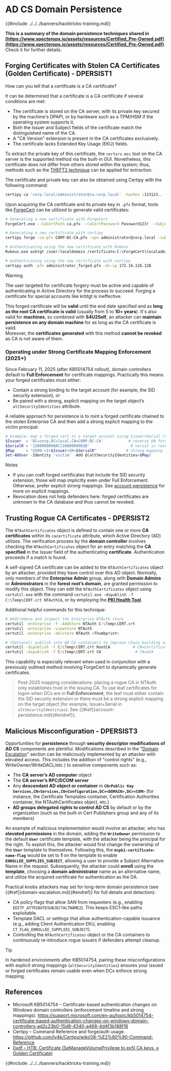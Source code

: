 # AD CS Domain Persistence

{{#include ../../../banners/hacktricks-training.md}}

**This is a summary of the domain persistence techniques shared in [https://www.specterops.io/assets/resources/Certified_Pre-Owned.pdf](https://www.specterops.io/assets/resources/Certified_Pre-Owned.pdf)**. Check it for further details.

## Forging Certificates with Stolen CA Certificates (Golden Certificate) - DPERSIST1

How can you tell that a certificate is a CA certificate?

It can be determined that a certificate is a CA certificate if several conditions are met:

- The certificate is stored on the CA server, with its private key secured by the machine's DPAPI, or by hardware such as a TPM/HSM if the operating system supports it.
- Both the Issuer and Subject fields of the certificate match the distinguished name of the CA.
- A "CA Version" extension is present in the CA certificates exclusively.
- The certificate lacks Extended Key Usage (EKU) fields.

To extract the private key of this certificate, the `certsrv.msc` tool on the CA server is the supported method via the built-in GUI. Nonetheless, this certificate does not differ from others stored within the system; thus, methods such as the [THEFT2 technique](certificate-theft.md#user-certificate-theft-via-dpapi-theft2) can be applied for extraction.

The certificate and private key can also be obtained using Certipy with the following command:

```bash
certipy ca 'corp.local/administrator@ca.corp.local' -hashes :123123.. -backup
```

Upon acquiring the CA certificate and its private key in `.pfx` format, tools like [ForgeCert](https://github.com/GhostPack/ForgeCert) can be utilized to generate valid certificates:

```bash
# Generating a new certificate with ForgeCert
ForgeCert.exe --CaCertPath ca.pfx --CaCertPassword Password123! --Subject "CN=User" --SubjectAltName localadmin@theshire.local --NewCertPath localadmin.pfx --NewCertPassword Password123!

# Generating a new certificate with certipy
certipy forge -ca-pfx CORP-DC-CA.pfx -upn administrator@corp.local -subject 'CN=Administrator,CN=Users,DC=CORP,DC=LOCAL'

# Authenticating using the new certificate with Rubeus
Rubeus.exe asktgt /user:localdomain /certificate:C:\ForgeCert\localadmin.pfx /password:Password123!

# Authenticating using the new certificate with certipy
certipy auth -pfx administrator_forged.pfx -dc-ip 172.16.126.128
```

> [!WARNING]
> The user targeted for certificate forgery must be active and capable of authenticating in Active Directory for the process to succeed. Forging a certificate for special accounts like krbtgt is ineffective.

This forged certificate will be **valid** until the end date specified and as **long as the root CA certificate is valid** (usually from 5 to **10+ years**). It's also valid for **machines**, so combined with **S4U2Self**, an attacker can **maintain persistence on any domain machine** for as long as the CA certificate is valid.\
Moreover, the **certificates generated** with this method **cannot be revoked** as CA is not aware of them.

### Operating under Strong Certificate Mapping Enforcement (2025+)

Since February 11, 2025 (after KB5014754 rollout), domain controllers default to **Full Enforcement** for certificate mappings. Practically this means your forged certificates must either:

- Contain a strong binding to the target account (for example, the SID security extension), or
- Be paired with a strong, explicit mapping on the target object’s `altSecurityIdentities` attribute.

A reliable approach for persistence is to mint a forged certificate chained to the stolen Enterprise CA and then add a strong explicit mapping to the victim principal:

```powershell
# Example: map a forged cert to a target account using Issuer+Serial (strong mapping)
$Issuer  = 'DC=corp,DC=local,CN=CORP-DC-CA'           # reverse DN format expected by AD
$SerialR = '1200000000AC11000000002B'                  # serial in reversed byte order
$Map     = "X509:<I>$Issuer<SR>$SerialR"             # strong mapping format
Set-ADUser -Identity 'victim' -Add @{altSecurityIdentities=$Map}
```

Notes
- If you can craft forged certificates that include the SID security extension, those will map implicitly even under Full Enforcement. Otherwise, prefer explicit strong mappings. See 
[account-persistence](account-persistence.md) for more on explicit mappings.
- Revocation does not help defenders here: forged certificates are unknown to the CA database and thus cannot be revoked.

## Trusting Rogue CA Certificates - DPERSIST2

The `NTAuthCertificates` object is defined to contain one or more **CA certificates** within its `cacertificate` attribute, which Active Directory (AD) utilizes. The verification process by the **domain controller** involves checking the `NTAuthCertificates` object for an entry matching the **CA specified** in the Issuer field of the authenticating **certificate**. Authentication proceeds if a match is found.

A self-signed CA certificate can be added to the `NTAuthCertificates` object by an attacker, provided they have control over this AD object. Normally, only members of the **Enterprise Admin** group, along with **Domain Admins** or **Administrators** in the **forest root’s domain**, are granted permission to modify this object. They can edit the `NTAuthCertificates` object using `certutil.exe` with the command `certutil.exe -dspublish -f C:\Temp\CERT.crt NTAuthCA`, or by employing the [**PKI Health Tool**](https://docs.microsoft.com/en-us/troubleshoot/windows-server/windows-security/import-third-party-ca-to-enterprise-ntauth-store#method-1---import-a-certificate-by-using-the-pki-health-tool).

Additional helpful commands for this technique:

```bash
# Add/remove and inspect the Enterprise NTAuth store
certutil -enterprise -f -AddStore NTAuth C:\Temp\CERT.crt
certutil -enterprise -viewstore NTAuth
certutil -enterprise -delstore NTAuth <Thumbprint>

# (Optional) publish into AD CA containers to improve chain building across the forest
certutil -dspublish -f C:\Temp\CERT.crt RootCA          # CN=Certification Authorities
certutil -dspublish -f C:\Temp\CERT.crt CA               # CN=AIA
```

This capability is especially relevant when used in conjunction with a previously outlined method involving ForgeCert to dynamically generate certificates.

> Post-2025 mapping considerations: placing a rogue CA in NTAuth only establishes trust in the issuing CA. To use leaf certificates for logon when DCs are in **Full Enforcement**, the leaf must either contain the SID security extension or there must be a strong explicit mapping on the target object (for example, Issuer+Serial in `altSecurityIdentities`). See {{#ref}}account-persistence.md{{#endref}}.

## Malicious Misconfiguration - DPERSIST3

Opportunities for **persistence** through **security descriptor modifications of AD CS** components are plentiful. Modifications described in the "[Domain Escalation](domain-escalation.md)" section can be maliciously implemented by an attacker with elevated access. This includes the addition of "control rights" (e.g., WriteOwner/WriteDACL/etc.) to sensitive components such as:

- The **CA server’s AD computer** object
- The **CA server’s RPC/DCOM server**
- Any **descendant AD object or container** in **`CN=Public Key Services,CN=Services,CN=Configuration,DC=<DOMAIN>,DC=<COM>`** (for instance, the Certificate Templates container, Certification Authorities container, the NTAuthCertificates object, etc.)
- **AD groups delegated rights to control AD CS** by default or by the organization (such as the built-in Cert Publishers group and any of its members)

An example of malicious implementation would involve an attacker, who has **elevated permissions** in the domain, adding the **`WriteOwner`** permission to the default **`User`** certificate template, with the attacker being the principal for the right. To exploit this, the attacker would first change the ownership of the **`User`** template to themselves. Following this, the **`mspki-certificate-name-flag`** would be set to **1** on the template to enable **`ENROLLEE_SUPPLIES_SUBJECT`**, allowing a user to provide a Subject Alternative Name in the request. Subsequently, the attacker could **enroll** using the **template**, choosing a **domain administrator** name as an alternative name, and utilize the acquired certificate for authentication as the DA.

Practical knobs attackers may set for long-term domain persistence (see {{#ref}}domain-escalation.md{{#endref}} for full details and detection):

- CA policy flags that allow SAN from requesters (e.g., enabling `EDITF_ATTRIBUTESUBJECTALTNAME2`). This keeps ESC1-like paths exploitable.
- Template DACL or settings that allow authentication-capable issuance (e.g., adding Client Authentication EKU, enabling `CT_FLAG_ENROLLEE_SUPPLIES_SUBJECT`).
- Controlling the `NTAuthCertificates` object or the CA containers to continuously re-introduce rogue issuers if defenders attempt cleanup.

> [!TIP]
> In hardened environments after KB5014754, pairing these misconfigurations with explicit strong mappings (`altSecurityIdentities`) ensures your issued or forged certificates remain usable even when DCs enforce strong mapping.



## References

- Microsoft KB5014754 – Certificate-based authentication changes on Windows domain controllers (enforcement timeline and strong mappings). https://support.microsoft.com/en-au/topic/kb5014754-certificate-based-authentication-changes-on-windows-domain-controllers-ad2c23b0-15d8-4340-a468-4d4f3b188f16
- Certipy – Command Reference and forge/auth usage. https://github.com/ly4k/Certipy/wiki/08-%E2%80%90-Command-Reference
- [0xdf – HTB: Certificate (SeManageVolumePrivilege to exfil CA keys → Golden Certificate)](https://0xdf.gitlab.io/2025/10/04/htb-certificate.html)

{{#include ../../../banners/hacktricks-training.md}}
